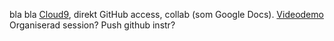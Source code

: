 bla bla [Cloud9][1], direkt GitHub access, collab (som Google Docs). [Videodemo][2] Organiserad session? Push github instr?

 [1]: http://c9.io "Cloud9"
 [2]: https://c9.io/site/code-smarter-code-together/  